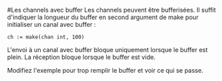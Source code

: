 #Les channels avec buffer
Les channels peuvent être bufferisées. Il suffit d'indiquer la longueur du buffer en second argument de make pour initialiser un canal avec buffer :

    ch := make(chan int, 100)
    
L'envoi à un canal avec buffer bloque uniquement lorsque le buffer est plein. La réception bloque lorsque le buffer est vide.

Modifiez l'exemple pour trop remplir le buffer et voir ce qui se passe.